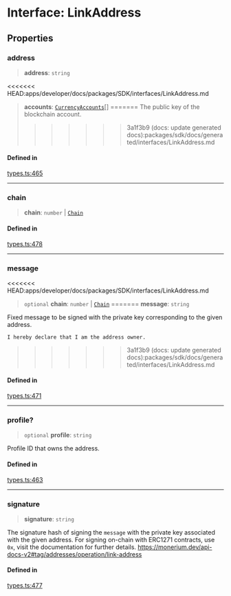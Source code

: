 # Interface: LinkAddress

## Properties

### address

> **address**: `string`

<<<<<<< HEAD:apps/developer/docs/packages/SDK/interfaces/LinkAddress.md
> **accounts**: [`CurrencyAccounts`](/docs/packages/SDK/interfaces/CurrencyAccounts.md)[]
=======
The public key of the blockchain account.
>>>>>>> 3a1f3b9 (docs: update generated docs):packages/sdk/docs/generated/interfaces/LinkAddress.md

#### Defined in

[types.ts:465](https://github.com/monerium/js-monorepo/blob/main/packages/sdk/src/types.ts#L465)

***

### chain

> **chain**: `number` \| [`Chain`](../type-aliases/Chain.md)

#### Defined in

[types.ts:478](https://github.com/monerium/js-monorepo/blob/main/packages/sdk/src/types.ts#L478)

***

### message

<<<<<<< HEAD:apps/developer/docs/packages/SDK/interfaces/LinkAddress.md
> `optional` **chain**: `number` \| [`Chain`](/docs/packages/SDK/type-aliases/Chain.md)
=======
> **message**: `string`

Fixed message to be signed with the private key corresponding to the given address.

`I hereby declare that I am the address owner.`
>>>>>>> 3a1f3b9 (docs: update generated docs):packages/sdk/docs/generated/interfaces/LinkAddress.md

#### Defined in

[types.ts:471](https://github.com/monerium/js-monorepo/blob/main/packages/sdk/src/types.ts#L471)

***

### profile?

> `optional` **profile**: `string`

Profile ID that owns the address.

#### Defined in

[types.ts:463](https://github.com/monerium/js-monorepo/blob/main/packages/sdk/src/types.ts#L463)

***

### signature

> **signature**: `string`

The signature hash of signing the `message` with the private key associated with the given address.
For signing on-chain with ERC1271 contracts, use `0x`, visit the documentation for further details.
https://monerium.dev/api-docs-v2#tag/addresses/operation/link-address

#### Defined in

[types.ts:477](https://github.com/monerium/js-monorepo/blob/main/packages/sdk/src/types.ts#L477)
